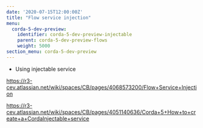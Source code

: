 ```yaml
---
date: '2020-07-15T12:00:00Z'
title: "Flow service injection"
menu:
  corda-5-dev-preview:
    identifier: corda-5-dev-preview-injectable
    parent: corda-5-dev-preview-flows
    weight: 5000
section_menu: corda-5-dev-preview
---
```


*	Using injectable service

https://r3-cev.atlassian.net/wiki/spaces/CB/pages/4068573200/Flow+Service+Injection

https://r3-cev.atlassian.net/wiki/spaces/CB/pages/4051140636/Corda+5+How+to+create+a+CordaInjectable+service
